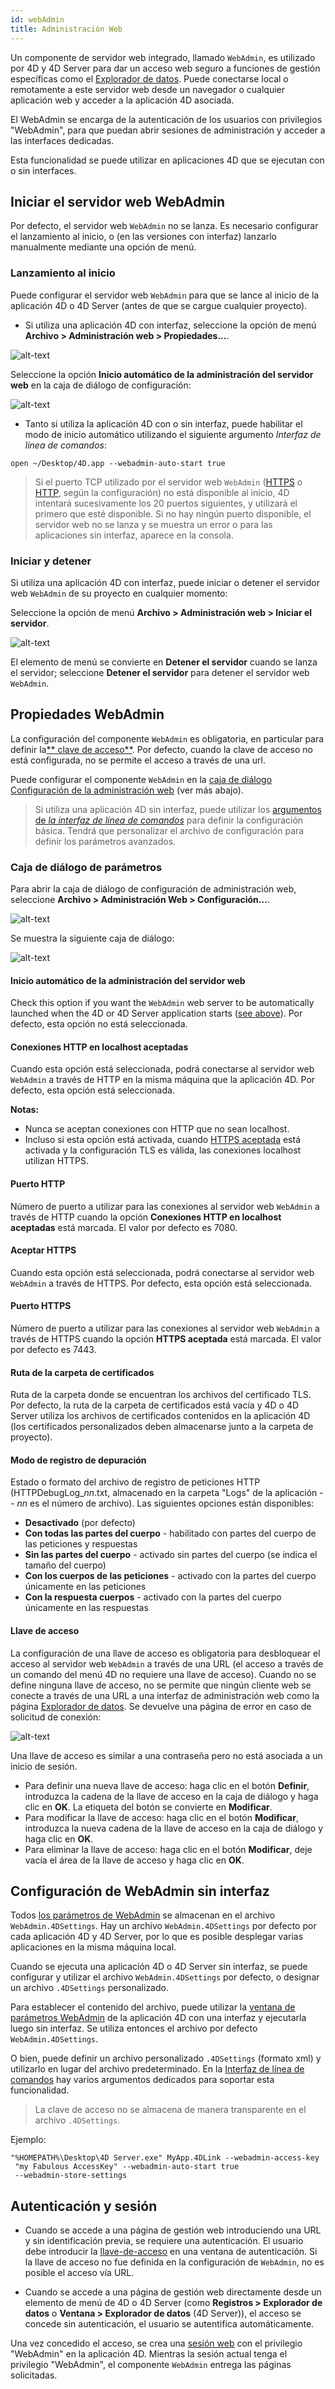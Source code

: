 ```yaml
---
id: webAdmin
title: Administración Web
---
```



Un componente de servidor web integrado, llamado `WebAdmin`, es utilizado por 4D y 4D Server para dar un acceso web seguro a funciones de gestión específicas como el [Explorador de datos](dataExplorer.md). Puede conectarse local o remotamente a este servidor web desde un navegador o cualquier aplicación web y acceder a la aplicación 4D asociada.

El WebAdmin se encarga de la autenticación de los usuarios con privilegios "WebAdmin", para que puedan abrir sesiones de administración y acceder a las interfaces dedicadas.

Esta funcionalidad se puede utilizar en aplicaciones 4D que se ejecutan con o sin interfaces.

## Iniciar el servidor web WebAdmin

Por defecto, el servidor web `WebAdmin` no se lanza. Es necesario configurar el lanzamiento al inicio, o (en las versiones con interfaz) lanzarlo manualmente mediante una opción de menú.

### Lanzamiento al inicio

Puede configurar el servidor web `WebAdmin` para que se lance al inicio de la aplicación 4D o 4D Server (antes de que se cargue cualquier proyecto).

- Si utiliza una aplicación 4D con interfaz, seleccione la opción de menú **Archivo > Administración web > Propiedades...**.

![alt-text](../assets/en/Admin/waMenu1.png)

Seleccione la opción **Inicio automático de la administración del servidor web** en la caja de diálogo de configuración:

![alt-text](../assets/en/Admin/waSettings.png)

- Tanto si utiliza la aplicación 4D con o sin interfaz, puede habilitar el modo de inicio automático utilizando el siguiente argumento *Interfaz de línea de comandos*:

```
open ~/Desktop/4D.app --webadmin-auto-start true
```

> Si el puerto TCP utilizado por el servidor web `WebAdmin` ([HTTPS](#https-port) o [HTTP](#http-port), según la configuración) no está disponible al inicio, 4D intentará sucesivamente los 20 puertos siguientes, y utilizará el primero que esté disponible. Si no hay ningún puerto disponible, el servidor web no se lanza y se muestra un error o para las aplicaciones sin interfaz, aparece en la consola.

### Iniciar y detener

Si utiliza una aplicación 4D con interfaz, puede iniciar o detener el servidor web `WebAdmin` de su proyecto en cualquier momento:

Seleccione la opción de menú **Archivo > Administración web > Iniciar el servidor**.

![alt-text](../assets/en/Admin/waMenu2.png)

El elemento de menú se convierte en **Detener el servidor** cuando se lanza el servidor; seleccione **Detener el servidor** para detener el servidor web `WebAdmin`.

## Propiedades WebAdmin

La configuración del componente `WebAdmin` es obligatoria, en particular para definir la[** clave de acceso**](#access-key). Por defecto, cuando la clave de acceso no está configurada, no se permite el acceso a través de una url.

Puede configurar el componente `WebAdmin` en la [caja de diálogo Configuración de la administración web](#settings-dialog-box) (ver más abajo).

> Si utiliza una aplicación 4D sin interfaz, puede utilizar los [argumentos de *la interfaz de línea de comandos*](#webadmin-headless-configuration) para definir la configuración básica. Tendrá que personalizar el archivo de configuración para definir los parámetros avanzados.

### Caja de diálogo de parámetros

Para abrir la caja de diálogo de configuración de administración web, seleccione **Archivo > Administración Web > Configuración...**.

![alt-text](../assets/en/Admin/waMenu1.png)

Se muestra la siguiente caja de diálogo:

![alt-text](../assets/en/Admin/waSettings2.png)

#### Inicio automático de la administración del servidor web

Check this option if you want the `WebAdmin` web server to be automatically launched when the 4D or 4D Server application starts ([see above](#launch-at-startup)). Por defecto, esta opción no está seleccionada.

#### Conexiones HTTP en localhost aceptadas

Cuando esta opción está seleccionada, podrá conectarse al servidor web `WebAdmin` a través de HTTP en la misma máquina que la aplicación 4D. Por defecto, esta opción está seleccionada.

**Notas:**

- Nunca se aceptan conexiones con HTTP que no sean localhost.
- Incluso si esta opción está activada, cuando [HTTPS aceptada](#aceptar-https) está activada y la configuración TLS es válida, las conexiones localhost utilizan HTTPS.

#### Puerto HTTP

Número de puerto a utilizar para las conexiones al servidor web `WebAdmin` a través de HTTP cuando la opción **Conexiones HTTP en localhost aceptadas** está marcada. El valor por defecto es 7080.

#### Aceptar HTTPS

Cuando esta opción está seleccionada, podrá conectarse al servidor web `WebAdmin` a través de HTTPS. Por defecto, esta opción está seleccionada.

#### Puerto HTTPS

Número de puerto a utilizar para las conexiones al servidor web `WebAdmin` a través de HTTPS cuando la opción **HTTPS aceptada** está marcada. El valor por defecto es 7443.

#### Ruta de la carpeta de certificados

Ruta de la carpeta donde se encuentran los archivos del certificado TLS. Por defecto, la ruta de la carpeta de certificados está vacía y 4D o 4D Server utiliza los archivos de certificados contenidos en la aplicación 4D (los certificados personalizados deben almacenarse junto a la carpeta de proyecto).

#### Modo de registro de depuración

Estado o formato del archivo de registro de peticiones HTTP (HTTPDebugLog_*nn*.txt, almacenado en la carpeta "Logs" de la aplicación -- *nn* es el número de archivo). Las siguientes opciones están disponibles:

- **Desactivado** (por defecto)
- **Con todas las partes del cuerpo** - habilitado con partes del cuerpo de las peticiones y respuestas
- **Sin las partes del cuerpo** - activado sin partes del cuerpo (se indica el tamaño del cuerpo)
- **Con los cuerpos de las peticiones** - activado con la partes del cuerpo únicamente en las peticiones
- **Con la respuesta cuerpos** - activado con la partes del cuerpo únicamente en las respuestas

#### Llave de acceso

La configuración de una llave de acceso es obligatoria para desbloquear el acceso al servidor web `WebAdmin` a través de una URL (el acceso a través de un comando del menú 4D no requiere una llave de acceso). Cuando no se define ninguna llave de acceso, no se permite que ningún cliente web se conecte a través de una URL a una interfaz de administración web como la página [Explorador de datos](dataExplorer.md). Se devuelve una página de error en caso de solicitud de conexión:

![alt-text](../assets/en/Admin/accessKey.png)

Una llave de acceso es similar a una contraseña pero no está asociada a un inicio de sesión.

- Para definir una nueva llave de acceso: haga clic en el botón **Definir**, introduzca la cadena de la llave de acceso en la caja de diálogo y haga clic en **OK**. La etiqueta del botón se convierte en **Modificar**.
- Para modificar la llave de acceso: haga clic en el botón **Modificar**, introduzca la nueva cadena de la llave de acceso en la caja de diálogo y haga clic en **OK**.
- Para eliminar la llave de acceso: haga clic en el botón **Modificar**, deje vacía el área de la llave de acceso y haga clic en **OK**.

## Configuración de WebAdmin sin interfaz

Todos [los parámetros de WebAdmin](#webadmin-settings) se almacenan en el archivo `WebAdmin.4DSettings`. Hay un archivo `WebAdmin.4DSettings` por defecto por cada aplicación 4D y 4D Server, por lo que es posible desplegar varias aplicaciones en la misma máquina local.

Cuando se ejecuta una aplicación 4D o 4D Server sin interfaz, se puede configurar y utilizar el archivo `WebAdmin.4DSettings` por defecto, o designar un archivo `.4DSettings` personalizado.

Para establecer el contenido del archivo, puede utilizar la [ventana de parámetros WebAdmin](#settings-dialog-box) de la aplicación 4D con una interfaz y ejecutarla luego sin interfaz. Se utiliza entonces el archivo por defecto `WebAdmin.4DSettings`.

O bien, puede definir un archivo personalizado `.4DSettings` (formato xml) y utilizarlo en lugar del archivo predeterminado. En la [Interfaz de línea de comandos](cli.md) hay varios argumentos dedicados para soportar esta funcionalidad.

> La clave de acceso no se almacena de manera transparente en el archivo `.4DSettings`.

Ejemplo:

```
"%HOMEPATH%\Desktop\4D Server.exe" MyApp.4DLink --webadmin-access-key 
 "my Fabulous AccessKey" --webadmin-auto-start true   
 --webadmin-store-settings

```

## Autenticación y sesión

- Cuando se accede a una página de gestión web introduciendo una URL y sin identificación previa, se requiere una autenticación. El usuario debe introducir la [llave-de-acceso](#access-key) en una ventana de autenticación. Si la llave de acceso no fue definida en la configuración de `WebAdmin`, no es posible el acceso vía URL.

- Cuando se accede a una página de gestión web directamente desde un elemento de menú de 4D o 4D Server (como **Registros > Explorador de datos** o **Ventana > Explorador de datos** (4D Server)), el acceso se concede sin autenticación, el usuario se autentifica automáticamente.

Una vez concedido el acceso, se crea una [sesión web](WebServer/sessions.md) con el privilegio "WebAdmin" en la aplicación 4D. Mientras la sesión actual tenga el privilegio "WebAdmin", el componente `WebAdmin` entrega las páginas solicitadas.
